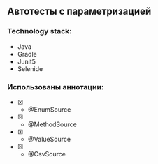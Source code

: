 ## Автотесты с параметризацией
### Technology stack:
- Java
- Gradle
- Junit5
- Selenide
### Использованы аннотации:

- [X] - @EnumSource
- [X] - @MethodSource
- [X] - @ValueSource
- [X] - @CsvSource
